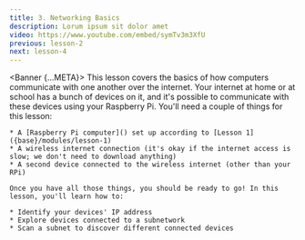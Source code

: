 ```yaml
---
title: 3. Networking Basics
description: Lorum ipsum sit dolor amet
video: https://www.youtube.com/embed/symTv3m3XfU
previous: lesson-2
next: lesson-4
---
```


<script>
    import {Banner} from '$lib/components';
    import {base} from '$app/paths';
</script>

<Banner {...META}>
    This lesson covers the basics of how computers communicate with one another over the internet. Your internet at home or at school has a bunch of devices on it, and it's possible to communicate with these devices using your Raspberry Pi. You'll need a couple of things for this lesson:

    * A [Raspberry Pi computer]() set up according to [Lesson 1]({base}/modules/lesson-1)
    * A wireless internet connection (it's okay if the internet access is slow; we don't need to download anything)
    * A second device connected to the wireless internet (other than your RPi)

    Once you have all those things, you should be ready to go! In this lesson, you'll learn how to:

    * Identify your devices' IP address
    * Explore devices connected to a subnetwork
    * Scan a subnet to discover different connected devices

</Banner>